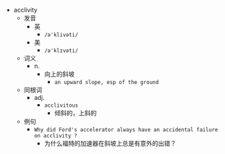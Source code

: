 - acclivity
  - 发音
    - 英
      - `/ə'klivəti/`
    - 美
      - `/ə'klɪvəti/`
  - 词义
    - n.
      - 向上的斜坡
        - `an upward slope, esp of the ground `
  - 同根词
    - adj.
      - `acclivitous`
        - 倾斜的，上斜的
  - 例句
    - `Why did Ford's accelerator always have an accidental failure on acclivity ?`
      - 为什么福特的加速器在斜坡上总是有意外的出错？

